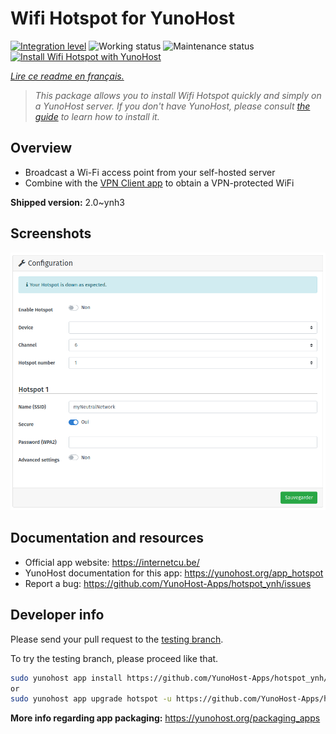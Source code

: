 <!--
N.B.: This README was automatically generated by https://github.com/YunoHost/apps/tree/master/tools/README-generator
It shall NOT be edited by hand.
-->

# Wifi Hotspot for YunoHost

[![Integration level](https://dash.yunohost.org/integration/hotspot.svg)](https://dash.yunohost.org/appci/app/hotspot) ![Working status](https://ci-apps.yunohost.org/ci/badges/hotspot.status.svg) ![Maintenance status](https://ci-apps.yunohost.org/ci/badges/hotspot.maintain.svg)  
[![Install Wifi Hotspot with YunoHost](https://install-app.yunohost.org/install-with-yunohost.svg)](https://install-app.yunohost.org/?app=hotspot)

*[Lire ce readme en français.](./README_fr.md)*

> *This package allows you to install Wifi Hotspot quickly and simply on a YunoHost server.
If you don't have YunoHost, please consult [the guide](https://yunohost.org/#/install) to learn how to install it.*

## Overview

* Broadcast a Wi-Fi access point from your self-hosted server
* Combine with the [VPN Client app](https://github.com/labriqueinternet/vpnclient_ynh) to obtain a VPN-protected WiFi


**Shipped version:** 2.0~ynh3

## Screenshots

![Screenshot of Wifi Hotspot](./doc/screenshots/hotspot.png)

## Documentation and resources

* Official app website: <https://internetcu.be/>
* YunoHost documentation for this app: <https://yunohost.org/app_hotspot>
* Report a bug: <https://github.com/YunoHost-Apps/hotspot_ynh/issues>

## Developer info

Please send your pull request to the [testing branch](https://github.com/YunoHost-Apps/hotspot_ynh/tree/testing).

To try the testing branch, please proceed like that.

``` bash
sudo yunohost app install https://github.com/YunoHost-Apps/hotspot_ynh/tree/testing --debug
or
sudo yunohost app upgrade hotspot -u https://github.com/YunoHost-Apps/hotspot_ynh/tree/testing --debug
```

**More info regarding app packaging:** <https://yunohost.org/packaging_apps>
